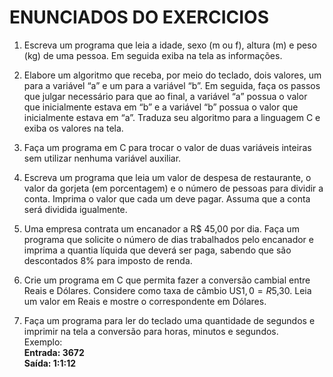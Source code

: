 # ENUNCIADOS DO EXERCICIOS

001. Escreva um programa que leia a idade, sexo (m ou f), altura (m) e peso (kg) de uma pessoa. Em seguida exiba na tela as informações.

002. Elabore um algoritmo que receba, por meio do teclado, dois valores, um para a variável “a” e um
para a variável “b”. Em seguida, faça os passos que julgar necessário para que ao final, a variável
“a” possua o valor que inicialmente estava em “b” e a variável “b” possua o valor que inicialmente
estava em “a”. Traduza seu algoritmo para a linguagem C e exiba os valores na tela.

003. Faça um programa em C para trocar o valor de duas variáveis inteiras sem utilizar nenhuma
variável auxiliar.


004. Escreva um programa que leia um valor de despesa de restaurante, o valor da gorjeta (em
porcentagem) e o número de pessoas para dividir a conta. Imprima o valor que cada um deve pagar.
Assuma que a conta será dividida igualmente.


005. Uma empresa contrata um encanador a R$ 45,00 por dia. Faça um programa que solicite o
número de dias trabalhados pelo encanador e imprima a quantia líquida que deverá ser paga,
sabendo que são descontados 8% para imposto de renda.


006. Crie um programa em C que permita fazer a conversão cambial entre Reais e Dólares. Considere
como taxa de câmbio US$1,0 = R$5,30. Leia um valor em Reais e mostre o correspondente em
Dólares.


007. Faça um programa para ler do teclado uma quantidade de segundos e imprimir na tela a
conversão para horas, minutos e segundos. <br>
Exemplo: <br>
**Entrada: 3672**<br>
**Saída: 1:1:12**